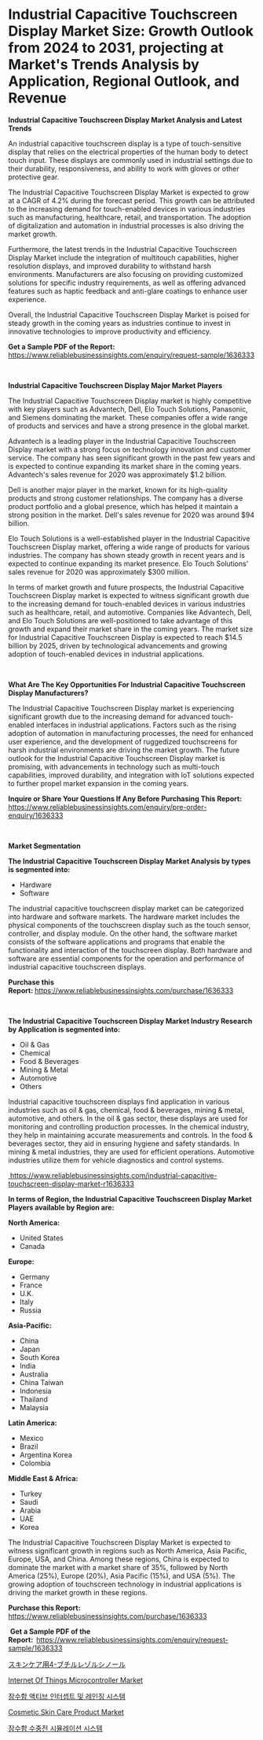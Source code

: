 <p><h1>Industrial Capacitive Touchscreen Display Market Size: Growth Outlook from 2024 to 2031, projecting at Market's Trends Analysis by Application, Regional Outlook, and Revenue</h1></p><p><strong>Industrial Capacitive Touchscreen Display Market Analysis and Latest Trends</strong></p>
<p><p>An industrial capacitive touchscreen display is a type of touch-sensitive display that relies on the electrical properties of the human body to detect touch input. These displays are commonly used in industrial settings due to their durability, responsiveness, and ability to work with gloves or other protective gear.</p><p>The Industrial Capacitive Touchscreen Display Market is expected to grow at a CAGR of 4.2% during the forecast period. This growth can be attributed to the increasing demand for touch-enabled devices in various industries such as manufacturing, healthcare, retail, and transportation. The adoption of digitalization and automation in industrial processes is also driving the market growth.</p><p>Furthermore, the latest trends in the Industrial Capacitive Touchscreen Display Market include the integration of multitouch capabilities, higher resolution displays, and improved durability to withstand harsh environments. Manufacturers are also focusing on providing customized solutions for specific industry requirements, as well as offering advanced features such as haptic feedback and anti-glare coatings to enhance user experience.</p><p>Overall, the Industrial Capacitive Touchscreen Display Market is poised for steady growth in the coming years as industries continue to invest in innovative technologies to improve productivity and efficiency.</p></p>
<p><strong>Get a Sample PDF of the Report:&nbsp;</strong> <a href="https://www.reliablebusinessinsights.com/enquiry/request-sample/1636333">https://www.reliablebusinessinsights.com/enquiry/request-sample/1636333</a></p>
<p>&nbsp;</p>
<p><strong>Industrial Capacitive Touchscreen Display Major Market Players</strong></p>
<p><p>The Industrial Capacitive Touchscreen Display market is highly competitive with key players such as Advantech, Dell, Elo Touch Solutions, Panasonic, and Siemens dominating the market. These companies offer a wide range of products and services and have a strong presence in the global market.</p><p>Advantech is a leading player in the Industrial Capacitive Touchscreen Display market with a strong focus on technology innovation and customer service. The company has seen significant growth in the past few years and is expected to continue expanding its market share in the coming years. Advantech's sales revenue for 2020 was approximately $1.2 billion.</p><p>Dell is another major player in the market, known for its high-quality products and strong customer relationships. The company has a diverse product portfolio and a global presence, which has helped it maintain a strong position in the market. Dell's sales revenue for 2020 was around $94 billion.</p><p>Elo Touch Solutions is a well-established player in the Industrial Capacitive Touchscreen Display market, offering a wide range of products for various industries. The company has shown steady growth in recent years and is expected to continue expanding its market presence. Elo Touch Solutions' sales revenue for 2020 was approximately $300 million.</p><p>In terms of market growth and future prospects, the Industrial Capacitive Touchscreen Display market is expected to witness significant growth due to the increasing demand for touch-enabled devices in various industries such as healthcare, retail, and automotive. Companies like Advantech, Dell, and Elo Touch Solutions are well-positioned to take advantage of this growth and expand their market share in the coming years. The market size for Industrial Capacitive Touchscreen Display is expected to reach $14.5 billion by 2025, driven by technological advancements and growing adoption of touch-enabled devices in industrial applications.</p></p>
<p>&nbsp;</p>
<p><strong>What Are The Key Opportunities For Industrial Capacitive Touchscreen Display Manufacturers?</strong></p>
<p><p>The Industrial Capacitive Touchscreen Display market is experiencing significant growth due to the increasing demand for advanced touch-enabled interfaces in industrial applications. Factors such as the rising adoption of automation in manufacturing processes, the need for enhanced user experience, and the development of ruggedized touchscreens for harsh industrial environments are driving the market growth. The future outlook for the Industrial Capacitive Touchscreen Display market is promising, with advancements in technology such as multi-touch capabilities, improved durability, and integration with IoT solutions expected to further propel market expansion in the coming years.</p></p>
<p><strong>Inquire or Share Your Questions If Any Before Purchasing This Report:</strong> <a href="https://www.reliablebusinessinsights.com/enquiry/pre-order-enquiry/1636333">https://www.reliablebusinessinsights.com/enquiry/pre-order-enquiry/1636333</a></p>
<p>&nbsp;</p>
<p><strong>Market Segmentation</strong></p>
<p><strong>The Industrial Capacitive Touchscreen Display Market Analysis by types is segmented into:</strong></p>
<p><ul><li>Hardware</li><li>Software</li></ul></p>
<p><p>The industrial capacitive touchscreen display market can be categorized into hardware and software markets. The hardware market includes the physical components of the touchscreen display such as the touch sensor, controller, and display module. On the other hand, the software market consists of the software applications and programs that enable the functionality and interaction of the touchscreen display. Both hardware and software are essential components for the operation and performance of industrial capacitive touchscreen displays.</p></p>
<p><strong>Purchase this Report:&nbsp;</strong><a href="https://www.reliablebusinessinsights.com/purchase/1636333">https://www.reliablebusinessinsights.com/purchase/1636333</a></p>
<p>&nbsp;</p>
<p><strong>The Industrial Capacitive Touchscreen Display Market Industry Research by Application is segmented into:</strong></p>
<p><ul><li>Oil & Gas</li><li>Chemical</li><li>Food & Beverages</li><li>Mining & Metal</li><li>Automotive</li><li>Others</li></ul></p>
<p><p>Industrial capacitive touchscreen displays find application in various industries such as oil & gas, chemical, food & beverages, mining & metal, automotive, and others. In the oil & gas sector, these displays are used for monitoring and controlling production processes. In the chemical industry, they help in maintaining accurate measurements and controls. In the food & beverages sector, they aid in ensuring hygiene and safety standards. In mining & metal industries, they are used for efficient operations. Automotive industries utilize them for vehicle diagnostics and control systems.</p></p>
<p><a href="https://www.reliablebusinessinsights.com/industrial-capacitive-touchscreen-display-market-r1636333">&nbsp;https://www.reliablebusinessinsights.com/industrial-capacitive-touchscreen-display-market-r1636333</a></p>
<p><strong>In terms of Region, the Industrial Capacitive Touchscreen Display Market Players available by Region are:</strong></p>
<p>
    <p> <strong> North America: </strong>
        <ul>
            <li>United States</li>
            <li>Canada</li>
        </ul>
        </p> 
    <p> <strong> Europe: </strong>
        <ul>
            <li>Germany</li>
            <li>France</li>
            <li>U.K.</li>
            <li>Italy</li>
            <li>Russia</li>
        </ul>
        </p> 
    <p> <strong> Asia-Pacific: </strong>
        <ul>
            <li>China</li>
            <li>Japan</li>
            <li>South Korea</li>
            <li>India</li>
            <li>Australia</li>
            <li>China Taiwan</li>
            <li>Indonesia</li>
            <li>Thailand</li>
            <li>Malaysia</li>
        </ul>
        </p> 
    <p> <strong> Latin America: </strong>
        <ul>
            <li>Mexico</li>
            <li>Brazil</li>
            <li>Argentina Korea</li>
            <li>Colombia</li>
        </ul>
        </p> 
    <p> <strong> Middle East & Africa: </strong>
        <ul>
            <li>Turkey</li>
            <li>Saudi</li>
            <li>Arabia</li>
            <li>UAE</li>
            <li>Korea</li>
        </ul>
    </p>
    </p>
<p><p>The Industrial Capacitive Touchscreen Display Market is expected to witness significant growth in regions such as North America, Asia Pacific, Europe, USA, and China. Among these regions, China is expected to dominate the market with a market share of 35%, followed by North America (25%), Europe (20%), Asia Pacific (15%), and USA (5%). The growing adoption of touchscreen technology in industrial applications is driving the market growth in these regions.</p></p>
<p><strong>Purchase this Report: </strong><a href="https://www.reliablebusinessinsights.com/purchase/1636333">https://www.reliablebusinessinsights.com/purchase/1636333</a></p>
<p>&nbsp;<strong>Get a Sample PDF of the Report:&nbsp;&nbsp;</strong><a href="https://www.reliablebusinessinsights.com/enquiry/request-sample/1636333">https://www.reliablebusinessinsights.com/enquiry/request-sample/1636333</a></p>
<p><strong></strong></p>
<p><p><a href="https://github.com/VernieBarton2023/Market-Research-Report-List-1/blob/main/828916792292.md">スキンケア用4-ブチルレゾルシノール</a></p><p><a href="https://issuu.com/reportprime-2/docs/internet-of-things-microcontroller-market-size-203">Internet Of Things Microcontroller Market</a></p><p><a href="https://github.com/rrmadityapu/Market-Research-Report-List-1/blob/main/695543783515.md">잠수함 액티브 인터셉트 및 레인징 시스템</a></p><p><a href="https://github.com/RosemarieLeffler2023/Market-Research-Report-List-1/blob/main/cosmetic-skin-care-product-market.md">Cosmetic Skin Care Product Market</a></p><p><a href="https://github.com/vanessagrant665567/Market-Research-Report-List-1/blob/main/298732383514.md">잠수함 수중전 시뮬레이션 시스템</a></p></p>